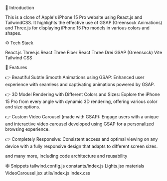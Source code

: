 🤖 Introduction

This is a clone of Apple's iPhone 15 Pro website using React.js and TailwindCSS. It highlights the effective use of GSAP (Greensock Animations) and Three.js for displaying iPhone 15 Pro models in various colors and shapes.

⚙️ Tech Stack

React.js
Three.js
React Three Fiber
React Three Drei
GSAP (Greensock)
Vite
Tailwind CSS

🔋 Features

👉 Beautiful Subtle Smooth Animations using GSAP: Enhanced user experience with seamless and captivating animations powered by GSAP.

👉 3D Model Rendering with Different Colors and Sizes: Explore the iPhone 15 Pro from every angle with dynamic 3D rendering, offering various color and size options.

👉 Custom Video Carousel (made with GSAP): Engage users with a unique and interactive video carousel developed using GSAP for a personalized browsing experience.

👉 Completely Responsive: Consistent access and optimal viewing on any device with a fully responsive design that adapts to different screen sizes.

and many more, including code architecture and reusability

🕸️ Snippets
tailwind.config.js
constants/index.js
Lights.jsx
materials
VideoCarousel.jsx
utils/index.js
index.css
